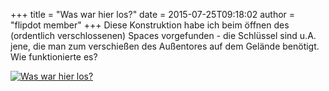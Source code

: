+++
title = "Was war hier los?"
date = 2015-07-25T09:18:02
author = "flipdot member"
+++
Diese Konstruktion habe ich beim öffnen des (ordentlich verschlossenen)
Spaces vorgefunden - die Schlüssel sind u.A.  
jene, die man zum verschießen des Außentores auf dem Gelände benötigt.
Wie funktionierte es?  
  
[![Was war hier
los?](https://flipdot.org/blog/uploads/riddle.serendipityThumb.jpg)](https://flipdot.org/blog/uploads/riddle.jpg)
